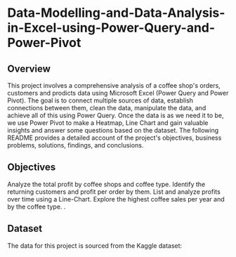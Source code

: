 # Data-Modelling-and-Data-Analysis-in-Excel-using-Power-Query-and-Power-Pivot

## Overview
This project involves a comprehensive analysis of a coffee shop's orders, customers and prodicts data using Microsoft Excel (Power Query and Power Pivot). The goal is to connect multiple sources of data, establish connections between them, clean the data, manipulate the data, and achieve all of this using Power Query. Once the data is as we need it to be, we use Power Pivot to make a Heatmap, Line Chart and gain valuable insights and answer some questions based on the dataset. The following README provides a detailed account of the project's objectives, business problems, solutions, findings, and conclusions.

## Objectives
Analyze the total profit by coffee shops and coffee type.
Identify the returning customers and profit per order by them.
List and analyze profits over time using a Line-Chart.
Explore the highest coffee sales per year and by the coffee type. .

## Dataset
The data for this project is sourced from the Kaggle dataset:

